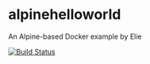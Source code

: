 # alpinehelloworld
An Alpine-based Docker example by Elie




[![Build Status](http://192.168.56.9:8080/buildStatus/icon?job=alpinehelloworld)](http://192.168.56.9:8080/job/alpinehelloworld/)
